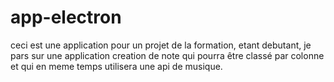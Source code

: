 ﻿# app-electron

ceci est une application pour un projet de la formation, etant debutant, je pars sur une application creation de note qui pourra
être classé par colonne et qui en meme temps utilisera une api de musique.
